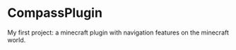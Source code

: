 # CompassPlugin

My first project: a minecraft plugin with navigation features on the minecraft world.
